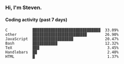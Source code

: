 ### Hi, I'm Steven.

#### Coding activity (past 7 days)
```
C           ▓▓▓▓▓▓▓▓▓▓▓▓▓▓▓▓▓▓▓▓▓▓▓▓▓▓▓▓▓▓  33.09%
other       ▓▓▓▓▓▓▓▓▓▓▓▓▓▓▓▓▓▓▓▓▓▓▓▓        26.90%
JavaScript  ▓▓▓▓▓▓▓▓▓▓▓▓▓▓▓▓▓▓              20.47%
Bash        ▓▓▓▓▓▓▓▓▓▓▓                     12.32%
TeX         ▓▓▓                              3.45%
Handlebars  ▓▓                               2.40%
HTML        ▓                                1.37%
```
